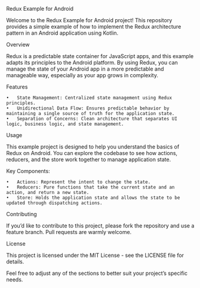 Redux Example for Android

Welcome to the Redux Example for Android project! This repository provides a simple example of how to implement the Redux architecture pattern in an Android application using Kotlin.

Overview

Redux is a predictable state container for JavaScript apps, and this example adapts its principles to the Android platform. By using Redux, you can manage the state of your Android app in a more predictable and manageable way, especially as your app grows in complexity.

Features

	•	State Management: Centralized state management using Redux principles.
	•	Unidirectional Data Flow: Ensures predictable behavior by maintaining a single source of truth for the application state.
	•	Separation of Concerns: Clean architecture that separates UI logic, business logic, and state management.

Usage

This example project is designed to help you understand the basics of Redux on Android. You can explore the codebase to see how actions, reducers, and the store work together to manage application state.

Key Components:

	•	Actions: Represent the intent to change the state.
	•	Reducers: Pure functions that take the current state and an action, and return a new state.
	•	Store: Holds the application state and allows the state to be updated through dispatching actions.

Contributing

If you’d like to contribute to this project, please fork the repository and use a feature branch. Pull requests are warmly welcome.

License

This project is licensed under the MIT License - see the LICENSE file for details.

Feel free to adjust any of the sections to better suit your project’s specific needs.
